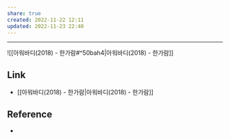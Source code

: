 ```yaml
---
share: true
created: 2022-11-22 12:11
updated: 2022-11-23 22:40
---
```


---

![[아워바디(2018) - 한가람#^50bah4|아워바디(2018) - 한가람]]



## Link
- [[아워바디(2018) - 한가람|아워바디(2018) - 한가람]]


## Reference
- 